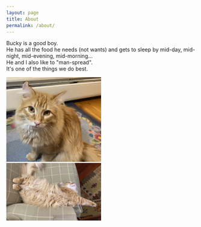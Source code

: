 ```yaml
---
layout: page
title: About
permalink: /about/
---
```


Bucky is a good boy.  
He has all the food he needs (not wants) and gets to sleep by mid-day, mid-night, mid-evening, mid-morning...  
He and I also like to "man-spread".  
It's one of the things we do best. 


<img src="/assets/bucky.jpg" width="50%" />
<img src="/assets/bucky2.jpg" width="50%" />




